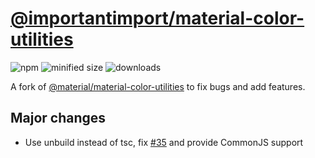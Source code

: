 # [@importantimport/material-color-utilities](typescript/)

![npm](https://img.shields.io/npm/v/@importantimport/material-color-utilities)
![minified size](https://img.shields.io/bundlephobia/min/@importantimport/material-color-utilities)
![downloads](https://img.shields.io/npm/dt/@importantimport/material-color-utilities)

A fork of [@material/material-color-utilities](https://github.com/material-foundation/material-color-utilities/tree/main/typescript) to fix bugs and add features.

## Major changes

- Use unbuild instead of tsc, fix [#35](https://github.com/material-foundation/material-color-utilities/issues/35) and provide CommonJS support
